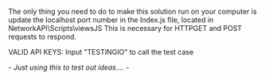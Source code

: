 The only thing you need to do to make this solution run on your computer is update the localhost port number in the Index.js file, located in NetworkAPI\Scripts\viewsJS
This is necessary for HTTPGET and POST requests to respond.

VALID API KEYS:
Input "TESTINGIO" to call the test case

*_- Just using this to test out ideas.... -_*
